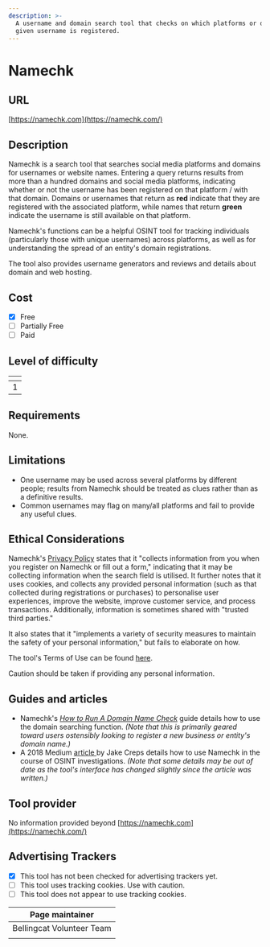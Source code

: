 ```yaml
---
description: >-
  A username and domain search tool that checks on which platforms or domain a
  given username is registered.
---
```


# Namechk

## URL

[https://namechk.com](https://namechk.com/)

## Description

Namechk is a search tool that searches social media platforms and domains for usernames or website names. Entering a query returns results from more than a hundred domains and social media platforms, indicating whether or not the username has been registered on that platform / with that domain. Domains or usernames that return as **red** indicate that they are registered with the associated platform, while names that return **green** indicate the username is still available on that platform.

Namechk's functions can be a helpful OSINT tool for tracking individuals (particularly those with unique usernames) across platforms, as well as for understanding the spread of an entity's domain registrations.&#x20;

The tool also provides username generators and reviews and details about domain and web hosting.

## Cost

* [x] Free
* [ ] Partially Free
* [ ] Paid

## Level of difficulty

<table><thead><tr><th data-type="rating" data-max="5"></th></tr></thead><tbody><tr><td>1</td></tr></tbody></table>

## Requirements

None.

## Limitations

* One username may be used across several platforms by different people; results from Namechk should be treated as clues rather than as a definitive results.
* Common usernames may flag on many/all platforms and fail to provide any useful clues.

## Ethical Considerations

Namechk's [Privacy Policy](https://namechk.com/privacy-policy/) states that it "collects information from you when you register on Namechk or fill out a form," indicating that it may be collecting information when the search field is utilised. It further notes that it uses cookies, and collects any provided personal information (such as that collected during registrations or purchases) to personalise user experiences, improve the website, improve customer service, and process transactions. Additionally, information is sometimes shared with "trusted third parties."&#x20;

It also states that it "implements a variety of security measures to maintain the safety of your personal information," but fails to elaborate on how.

The tool's Terms of Use can be found [here](https://namechk.com/terms-of-use/).

Caution should be taken if providing any personal information.

## Guides and articles

* Namechk's [_How to Run A Domain Name Check_](https://namechk.com/domain-name-check/) guide details how to use the domain searching function. _(Note that this is primarily geared toward users ostensibly looking to register a new business or entity's domain name.)_
* A 2018 Medium [article ](https://medium.com/@jakecreps/how-to-use-namechk-for-osint-investigations-8d9d04c77dbf)by Jake Creps details how to use Namechk in the course of OSINT investigations. _(Note that some details may be out of date as the tool's interface has changed slightly since the article was written.)_

## Tool provider

No information provided beyond [https://namechk.com](https://namechk.com/)

## Advertising Trackers

* [x] This tool has not been checked for advertising trackers yet.
* [ ] This tool uses tracking cookies. Use with caution.
* [ ] This tool does not appear to use tracking cookies.

| Page maintainer           |
| ------------------------- |
| Bellingcat Volunteer Team |
|                           |
